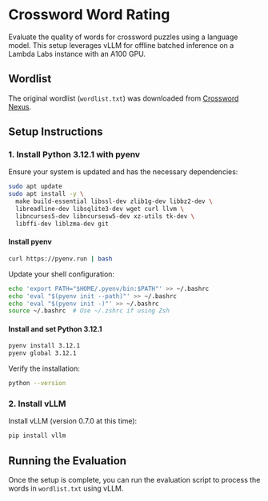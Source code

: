 # Crossword Word Rating

Evaluate the quality of words for crossword puzzles using a language model. This setup leverages vLLM for offline batched inference on a Lambda Labs instance with an A100 GPU.

## Wordlist

The original wordlist (`wordlist.txt`) was downloaded from [Crossword Nexus](https://crosswordnexus.com/).

## Setup Instructions

### 1. Install Python 3.12.1 with pyenv

Ensure your system is updated and has the necessary dependencies:

```sh
sudo apt update
sudo apt install -y \
  make build-essential libssl-dev zlib1g-dev libbz2-dev \
  libreadline-dev libsqlite3-dev wget curl llvm \
  libncurses5-dev libncursesw5-dev xz-utils tk-dev \
  libffi-dev liblzma-dev git
```

#### Install pyenv

```sh
curl https://pyenv.run | bash
```

Update your shell configuration:

```sh
echo 'export PATH="$HOME/.pyenv/bin:$PATH"' >> ~/.bashrc
echo 'eval "$(pyenv init --path)"' >> ~/.bashrc
echo 'eval "$(pyenv init -)"' >> ~/.bashrc
source ~/.bashrc  # Use ~/.zshrc if using Zsh
```

#### Install and set Python 3.12.1

```sh
pyenv install 3.12.1
pyenv global 3.12.1
```

Verify the installation:

```sh
python --version
```

### 2. Install vLLM

Install vLLM (version 0.7.0 at this time):

```sh
pip install vllm
```

## Running the Evaluation

Once the setup is complete, you can run the evaluation script to process the words in `wordlist.txt` using vLLM.


